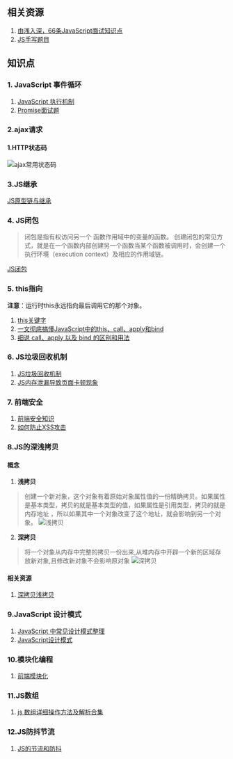 <!--
 * @Author: your name
 * @Date: 2021-08-05 18:36:01
 * @LastEditTime: 2021-08-11 23:28:07
 * @LastEditors: Please set LastEditors
 * @Description: In User Settings Edit
 * @FilePath: /Document/docs/前端面试准备/JavaScript.md
-->
## 相关资源
1. [由浅入深，66条JavaScript面试知识点](https://juejin.cn/post/6844904200917221389)
2. [JS手写题目](https://juejin.cn/post/6844903911686406158)
## 知识点
### 1. JavaScript 事件循环
1. [JavaScript 执行机制](https://juejin.cn/post/6844903512845860872)
2. [Promise面试题](https://juejin.cn/post/6844904077537574919)

### 2.ajax请求
#### 1.HTTP状态码
![ajax常用状态码](/ajax常用状态码.png)

### 3.JS继承
[JS原型链与继承](https://juejin.cn/post/6844903475021627400)

### 4. JS闭包
>闭包是指有权访问另一个 函数作用域中的变量的函数。
>创建闭包的常见方式，就是在一个函数内部创建另一个函数当某个函数被调用时，会创建一个执行环境（execution context）及相应的作用域链。

[JS闭包](https://juejin.cn/post/6844903858636849159)

### 5. this指向
**注意**：运行时this永远指向最后调用它的那个对象。
1. [this关键字](https://juejin.cn/post/6844903939691773960)
2. [一文彻底搞懂JavaScript中的this、call、apply和bind](https://juejin.cn/post/6844904009308831751)
3. [细说 call、apply 以及 bind 的区别和用法](https://juejin.cn/post/6844903768132157447)

### 6. JS垃圾回收机制
1. [JS垃圾回收机制](https://juejin.cn/post/6981588276356317214)
2. [JS内存泄漏导致页面卡顿现象](https://juejin.cn/post/6947841638118998029)

### 7. 前端安全
1. [前端安全知识](https://juejin.cn/post/6844903502968258574)
2. [如何防止XSS攻击](https://juejin.cn/post/6844903685122703367)

### 8.JS的深浅拷贝
#### 概念
1. **浅拷贝**
>创建一个新对象，这个对象有着原始对象属性值的一份精确拷贝。如果属性是基本类型，拷贝的就是基本类型的值，如果属性是引用类型，拷贝的就是内存地址 ，所以如果其中一个对象改变了这个地址，就会影响到另一个对象。
![浅拷贝](/浅拷贝.png)
2. **深拷贝**
>将一个对象从内存中完整的拷贝一份出来,从堆内存中开辟一个新的区域存放新对象,且修改新对象不会影响原对象
![深拷贝](/深拷贝.png)

#### 相关资源
1. [深拷贝浅拷贝](https://juejin.cn/post/6844903929705136141)

### 9.JavaScript 设计模式
1. [JavaScript 中常见设计模式整理](https://juejin.cn/post/6844903607452581896)
2. [JavaScript设计模式](https://juejin.cn/post/6844903503266054157)

### 10.模块化编程
1. [前端模块化](https://juejin.cn/post/6844903576309858318)

### 11.JS数组
1. [js 数组详细操作方法及解析合集](https://juejin.cn/post/6844903614918459406)

### 12.JS防抖节流
1. [JS的节流和防抖](https://juejin.cn/post/6844903669389885453)







